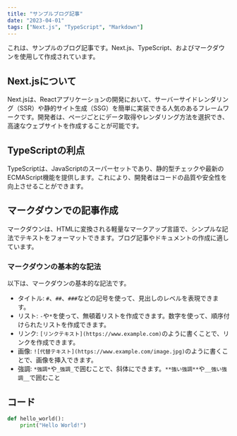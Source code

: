 ```yaml
---
title: "サンプルブログ記事"
date: "2023-04-01"
tags: ["Next.js", "TypeScript", "Markdown"]
---
```


これは、サンプルのブログ記事です。Next.js、TypeScript、およびマークダウンを使用して作成されています。

## Next.jsについて

Next.jsは、Reactアプリケーションの開発において、サーバーサイドレンダリング（SSR）や静的サイト生成（SSG）を簡単に実装できる人気のあるフレームワークです。開発者は、ページごとにデータ取得やレンダリング方法を選択でき、高速なウェブサイトを作成することが可能です。

## TypeScriptの利点

TypeScriptは、JavaScriptのスーパーセットであり、静的型チェックや最新のECMAScript機能を提供します。これにより、開発者はコードの品質や安全性を向上させることができます。

## マークダウンでの記事作成

マークダウンは、HTMLに変換される軽量なマークアップ言語で、シンプルな記法でテキストをフォーマットできます。ブログ記事やドキュメントの作成に適しています。

### マークダウンの基本的な記法

以下は、マークダウンの基本的な記法です。

- タイトル: `#`、`##`、`###`などの記号を使って、見出しのレベルを表現できます。
- リスト: `-`や`*`を使って、無頓着リストを作成できます。数字を使って、順序付けられたリストを作成できます。
- リンク: `[リンクテキスト](https://www.example.com)`のように書くことで、リンクを作成できます。
- 画像: `![代替テキスト](https://www.example.com/image.jpg)`のように書くことで、画像を挿入できます。
- 強調: `*強調*`や`_強調_`で囲むことで、斜体にできます。`**強い強調**`や`__強い強調__`で囲むこと

## コード
```python
def hello_world():
    print("Hello World!")

```
